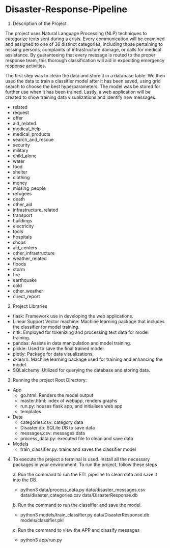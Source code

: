 # Disaster-Response-Pipeline

1) Description of the Project

The project uses Natural Language Processing (NLP) techniques to categorize texts sent during a crisis. Every communication will be examined and assigned to one of 36 distinct categories, including those pertaining to missing persons, complaints of infrastructure damage, or calls for medical assistance. By guaranteeing that every message is routed to the proper response team, this thorough classification will aid in expediting emergency response activities.

The first step was to clean the data and store it in a database table. We then used the data to train a classifier model after it has been saved, using grid search to choose the best hyperparameters. The model was be stored for further use when it has been trained. Lastly, a web application will be created to show training data visualizations and identify new messages.

- related
- request
- offer
- aid_related
- medical_help
- medical_products
- search_and_rescue
- security
- military
- child_alone
- water
- food
- shelter
- clothing
- money
- missing_people
- refugees
- death
- other_aid
- infrastructure_related
- transport
- buildings
- electricity
- tools
- hospitals
- shops
- aid_centers
- other_infrastructure
- weather_related
- floods
- storm
- fire
- earthquake
- cold
- other_weather
- direct_report

2) Project Libraries
 - flask: Framework use in developing the web applications.
 - Linear Support Vector machine: Machine learning package that includes the classifier for model training.
 - nltk: Employed for tokenizing and processing text data for model training.
 - pandas: Assists in data manipulation and model training.
 - pickle: Used to save the final trained model.
 - plotly: Package for data visualizations.
 - sklearn: Machine learning package used for training and enhancing the model.
 - SQLalchemy: Utilized for querying the database and storing data.

3) Running the project
Root Directory:
 - App
   - go.html: Renders the model output
   - master.html: index of webapp, renders graphs
   - run.py: houses flask app, and initialises web app
   - templates
 - Data
   - categories.csv: category data
   - Disaster.db: SQLite DB to save data
   - messages.csv: messages data
   - process_data.py: executed file to clean and save data
 - Models
   - train_classifier.py: trains and saves the classifier model
  
4) To execute the project a terminal is used. Install all the necessary packages in your environment. To run the project, follow these steps
 
   a. Run the command to run the ETL pipeline to clean data and save it into the DB.
 
     - python3 data/process_data.py data/disaster_messages.csv data/disaster_categories.csv data/DisasterResponse.db
 
   b. Run the command to run the classifier and save the model.
 
     - python3 models/train_classifier.py data/DisasterResponse.db models/classifier.pkl

   c. Run the command to view the APP and classify messages

     - python3 app/run.py 



       
